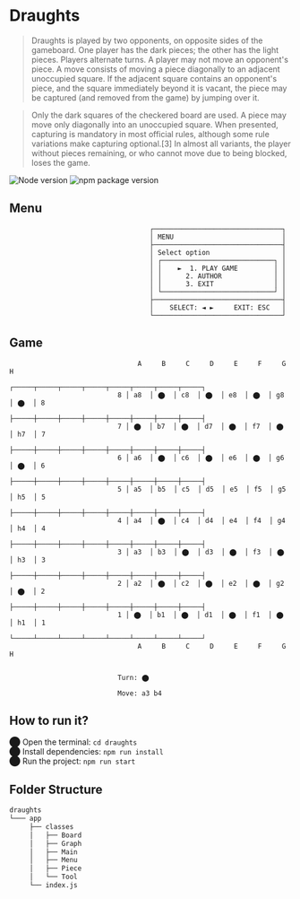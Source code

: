 # Draughts

> Draughts is played by two opponents, on opposite sides of the gameboard. One player has the dark pieces; the other has the light pieces. 
> Players alternate turns. A player may not move an opponent's piece. A move consists of moving a piece diagonally to an adjacent unoccupied square. 
> If the adjacent square contains an opponent's piece, and the square immediately beyond it is vacant, the piece may be captured (and removed from the game) by jumping over it.

> Only the dark squares of the checkered board are used. A piece may move only diagonally into an unoccupied square. When presented, capturing is mandatory in most official rules, although some rule variations make capturing optional.[3] In almost all variants, the player without pieces remaining, or who cannot move due to being blocked, loses the game.

 ![Node version](https://img.shields.io/badge/Node%20version->=v12.13.1-green)
 ![npm package version](https://img.shields.io/badge/npm%20package->=v6.12.1-green)

## Menu

                                       ┌────────────────────────────────┐
                                       │ MENU                           │
                                       ├────────────────────────────────┤
                                       │ Select option                  │
                                       │ ┌────────────────────────────┐ │
                                       │ │    ►  1. PLAY GAME         │ │
                                       │ │      2. AUTHOR             │ │
                                       │ │      3. EXIT               │ │
                                       │ └────────────────────────────┘ │
                                       ├────────────────────────────────┤
                                       │    SELECT: ◄ ►     EXIT: ESC   │
                                       └────────────────────────────────┘


## Game

                                    A     B     C     D     E     F     G     H
                                 ┌─────┬─────┬─────┬─────┬─────┬─────┬─────┬─────┐
                               8 │ a8  │ ⬤  │ c8  │ ⬤  │ e8  │ ⬤  │ g8  │ ⬤  │ 8
                                 ├─────┼─────┼─────┼─────┼─────┼─────┼─────┼─────┤
                               7 │ ⬤  │ b7  │ ⬤  │ d7  │ ⬤  │ f7  │ ⬤  │ h7  │ 7
                                 ├─────┼─────┼─────┼─────┼─────┼─────┼─────┼─────┤
                               6 │ a6  │ ⬤  │ c6  │ ⬤  │ e6  │ ⬤  │ g6  │ ⬤  │ 6
                                 ├─────┼─────┼─────┼─────┼─────┼─────┼─────┼─────┤
                               5 │ a5  │ b5  │ c5  │ d5  │ e5  │ f5  │ g5  │ h5  │ 5
                                 ├─────┼─────┼─────┼─────┼─────┼─────┼─────┼─────┤
                               4 │ a4  │ ⬤  │ c4  │ d4  │ e4  │ f4  │ g4  │ h4  │ 4
                                 ├─────┼─────┼─────┼─────┼─────┼─────┼─────┼─────┤
                               3 │ a3  │ b3  │ ⬤  │ d3  │ ⬤  │ f3  │ ⬤  │ h3  │ 3
                                 ├─────┼─────┼─────┼─────┼─────┼─────┼─────┼─────┤
                               2 │ a2  │ ⬤  │ c2  │ ⬤  │ e2  │ ⬤  │ g2  │ ⬤  │ 2
                                 ├─────┼─────┼─────┼─────┼─────┼─────┼─────┼─────┤
                               1 │ ⬤  │ b1  │ ⬤  │ d1  │ ⬤  │ f1  │ ⬤  │ h1  │ 1
                                 └─────┴─────┴─────┴─────┴─────┴─────┴─────┴─────┘
                                    A     B     C     D     E     F     G     H


                               Turn: ⬤

                               Move: a3 b4
                                       
 ## How to run it?
⬤ Open the terminal: `cd draughts` <br/>
⬤ Install dependencies: `npm run install` <br/>
⬤ Run the project: `npm run start`

                                       
## Folder Structure

  ```bash
  draughts
  └─── app
       ├── classes
       │   ├── Board
       │   ├── Graph
       │   ├── Main
       │   ├── Menu
       │   ├── Piece
       │   └── Tool
       └── index.js
   ```
